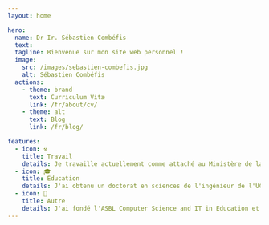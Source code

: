 ```yaml
---
layout: home

hero:
  name: Dr Ir. Sébastien Combéfis
  text: 
  tagline: Bienvenue sur mon site web personnel !
  image:
    src: /images/sebastien-combefis.jpg
    alt: Sébastien Combéfis
  actions:
    - theme: brand
      text: Curriculum Vitæ
      link: /fr/about/cv/
    - theme: alt
      text: Blog
      link: /fr/blog/

features:
  - icon: ⚒
    title: Travail
    details: Je travaille actuellement comme attaché au Ministère de la Fédération Wallonie-Bruxelles (MFWB). Je suis également chargé de cours dans différents établissements de l'enseignement supérieur.
  - icon: 🎓
    title: Éducation
    details: J'ai obtenu un doctorat en sciences de l'ingénieur de l'UCLouvain et j'y ai aussi obtenu un master ingénieur civil en informatique et un master complémentaire en pédagogie universitaire et de l'enseignement supérieur.
  - icon: 👐
    title: Autre
    details: J'ai fondé l'ASBL Computer Science and IT in Education et y travaille comme bénévole. Je suis également un associé d'EDITx, une entreprise qui propose des challenges IT.
---
```


<style>
div.image img {
  border-radius: 10px;
  margin-top: 40px;
}
@media only screen and (max-width: 650px) {
  div.image img {
    margin-top: 0px;
  }
}
h1.name {
  font-size: 43px!important;
}
</style>

